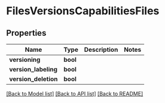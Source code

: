 # FilesVersionsCapabilitiesFiles

## Properties

Name | Type | Description | Notes
------------ | ------------- | ------------- | -------------
**versioning** | **bool** |  | 
**version_labeling** | **bool** |  | 
**version_deletion** | **bool** |  | 

[[Back to Model list]](../README.md#documentation-for-models) [[Back to API list]](../README.md#documentation-for-api-endpoints) [[Back to README]](../README.md)



